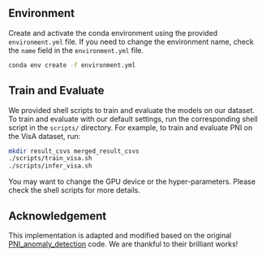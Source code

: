 ## Environment
Create and activate the conda environment using the provided `environment.yml` file. If you need to change the environment name, check the `name` field in the `environment.yml` file.

```bash
conda env create -f environment.yml
```

## Train and Evaluate
We provided shell scripts to train and evaluate the models on our dataset. To train and evaluate with our default settings, run the corresponding shell script in the `scripts/` directory. For example, to train and evaluate PNI on the VisA dataset, run:

```bash
mkdir result_csvs merged_result_csvs
./scripts/train_visa.sh
./scripts/infer_visa.sh
```

You may want to change the GPU device or the hyper-parameters. Please check the shell scripts for more details.

## Acknowledgement
This implementation is adapted and modified based on the original [PNI_anomaly_detection](https://github.com/wogur110/PNI_anomaly_detection) code. We are thankful to their brilliant works!
